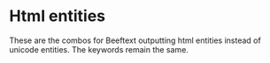 # Html entities
These are the combos for Beeftext outputting html entities instead of unicode entities. The keywords remain the same.

